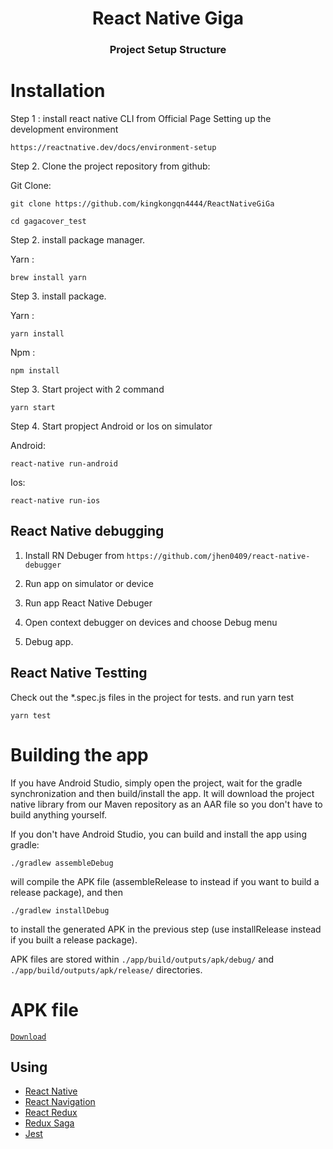 <h1 align="center">
  React Native Giga
</h1>

<h3 align="center">
Project Setup Structure
</h3>

# Installation

Step 1 : install react native CLI from Official Page Setting up the development environment

```
https://reactnative.dev/docs/environment-setup
```

Step 2. Clone the project repository from github:

<p> Git Clone: </p>

```
git clone https://github.com/kingkongqn4444/ReactNativeGiGa
```

```
cd gagacover_test
```

Step 2. install package manager.

Yarn :

```
brew install yarn
```

Step 3. install package.

Yarn :

```
yarn install
```

Npm :

```
npm install
```

Step 3. Start project with 2 command

```
yarn start
```

Step 4. Start propject Android or Ios on simulator

Android:

```
react-native run-android
```

Ios:

```
react-native run-ios
```

## React Native debugging

1. Install RN Debuger from `https://github.com/jhen0409/react-native-debugger`

2. Run app on simulator or device

3. Run app React Native Debuger

4. Open context debugger on devices and choose Debug menu

5. Debug app.

## React Native Testting

Check out the \*.spec.js files in the project for tests. and run yarn test

```
yarn test
```

# Building the app

If you have Android Studio, simply open the project, wait for the gradle synchronization and then build/install the app.
It will download the project native library from our Maven repository as an AAR file so you don't have to build anything yourself.

If you don't have Android Studio, you can build and install the app using gradle:

```
./gradlew assembleDebug
```

will compile the APK file (assembleRelease to instead if you want to build a release package), and then

```
./gradlew installDebug
```

to install the generated APK in the previous step (use installRelease instead if you built a release package).

APK files are stored within `./app/build/outputs/apk/debug/` and `./app/build/outputs/apk/release/` directories.

# APK file

<a href="https://drive.google.com/file/d/1xjuAYjt3khRs6PmufLpt3Zd1rqistUuF/view?usp=sharing">`Download`</a>

## Using

- <a href="https://reactnative.dev/">React Native</a>
- <a href="https://reactnavigation.org/">React Navigation</a>
- <a href="https://redux.js.org/">React Redux</a>
- <a href="https://redux-saga.js.org/">Redux Saga</a>
- <a href="https://jestjs.io/">Jest</a>
